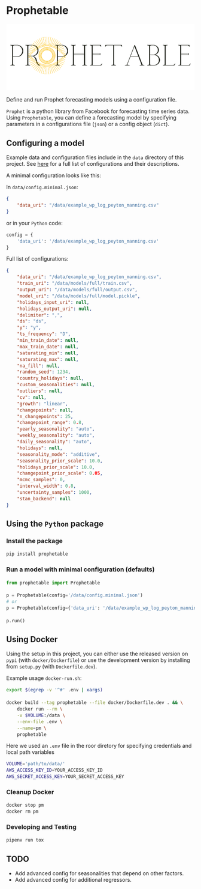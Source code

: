 # Prophetable

![image](https://raw.githubusercontent.com/jucyai/prophetable/dev/prophetable.png)

Define and run Prophet forecasting models using a configuration file.

`Prophet` is a python library from Facebook for forecasting time series data. Using `Prophetable`,
you can define a forecasting model by specifying parameters in a configurations file (`json`) or a
config object (`dict`).

## Configuring a model

Example data and configuration files include in the `data` directory of this project. See
[here](https://github.com/jucyai/prophetable/blob/master/doc/configurations.md) for a full list of
configurations and their descriptions.

A minimal configuration looks like this:

In `data/config.minimal.json`:

```json
{
    "data_uri": "/data/example_wp_log_peyton_manning.csv"
}
```

or in your `Python` code:

```python
config = {
    'data_uri': '/data/example_wp_log_peyton_manning.csv'
}
```

Full list of configurations:

```json
{
    "data_uri": "/data/example_wp_log_peyton_manning.csv",
    "train_uri": "/data/models/full/train.csv",
    "output_uri": "/data/models/full/output.csv",
    "model_uri": "/data/models/full/model.pickle",
    "holidays_input_uri": null,
    "holidays_output_uri": null,
    "delimiter": ",",
    "ds": "ds",
    "y": "y",
    "ts_frequency": "D",
    "min_train_date": null,
    "max_train_date": null,
    "saturating_min": null,
    "saturating_max": null,
    "na_fill": null,
    "random_seed": 1234,
    "country_holidays": null,
    "custom_seasonalities": null,
    "outliers": null,
    "cv": null,
    "growth": "linear",
    "changepoints": null,
    "n_changepoints": 25,
    "changepoint_range": 0.8,
    "yearly_seasonality": "auto",
    "weekly_seasonality": "auto",
    "daily_seasonality": "auto",
    "holidays": null,
    "seasonality_mode": "additive",
    "seasonality_prior_scale": 10.0,
    "holidays_prior_scale": 10.0,
    "changepoint_prior_scale": 0.05,
    "mcmc_samples": 0,
    "interval_width": 0.8,
    "uncertainty_samples": 1000,
    "stan_backend": null
}
```

## Using the `Python` package

### Install the package

```sh
pip install prophetable
```

### Run a model with minimal configuration (defaults)

```python
from prophetable import Prophetable

p = Prophetable(config='/data/config.minimal.json')
# or
p = Prophetable(config={'data_uri': '/data/example_wp_log_peyton_manning.csv'})

p.run()
```

## Using Docker

Using the setup in this project, you can either use the released version on `pypi` (with
`docker/Dockerfile`) or use the development version by installing from `setup.py` (with
`Dockerfile.dev`).

Example usage `docker-run.sh`:

```sh
export $(egrep -v '^#' .env | xargs)

docker build --tag prophetable --file docker/Dockerfile.dev . && \
    docker run --rm \
    -v $VOLUME:/data \
    --env-file .env \
    --name=pm \
    prophetable
```

Here we used an `.env` file in the roor diretory for specifying credentials and local path variables

```sh
VOLUME='path/to/data/'
AWS_ACCESS_KEY_ID=YOUR_ACCESS_KEY_ID
AWS_SECRET_ACCESS_KEY=YOUR_SECRET_ACCESS_KEY
```

### Cleanup Docker

```sh
docker stop pm
docker rm pm
```

### Developing and Testing

```sh
pipenv run tox
```

## TODO

- Add advanced config for seasonalities that depend on other factors.
- Add advanced config for additional regressors.
